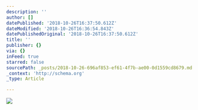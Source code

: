 ```yaml
---
description: ''
author: []
datePublished: '2018-10-26T16:37:50.612Z'
dateModified: '2018-10-26T16:36:54.843Z'
datePublishedOriginal: '2018-10-26T16:37:50.612Z'
title: ''
publisher: {}
via: {}
inFeed: true
starred: false
sourcePath: _posts/2018-10-26-696af853-ef61-4f7b-ae00-0d1559cd8679.md
_context: 'http://schema.org'
_type: Article

---
```

![](https://the-grid-user-content.s3-us-west-2.amazonaws.com/ddb54fa7-1cec-4ce5-ad5c-2bd548d6bc52.png)